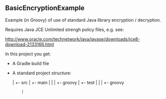 BasicEncryptionExample
----------------------

Example (in Groovy) of use of standard Java library encryption / decryption.

Requires Java JCE Unlimited strengh policy files, e.g. see:

http://www.oracle.com/technetwork/java/javase/downloads/jce8-download-2133166.html

In this project you get:

* A Gradle build file
* A standard project structure:

    <proj>
      |
      +- src
          |
          +- main
          |     |
          |     +- groovy
          |
          +- test
          |   |
          |   +- groovy

          |
